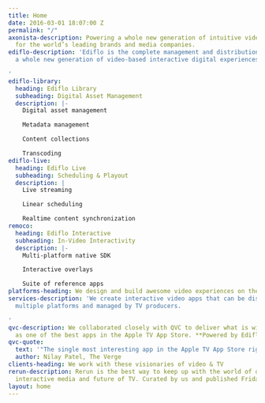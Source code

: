 ```yaml
---
title: Home
date: 2016-03-01 18:07:00 Z
permalink: "/"
axonista-description: Powering a whole new generation of intuitive video experiences
  for the world’s leading brands and media companies.
ediflo-description: 'Ediflo is the complete management and distribution platform for
  a whole new generation of video-based interactive digital experiences.

'
ediflo-library:
  heading: Ediflo Library
  subheading: Digital Asset Management
  description: |-
    Digital asset management

    Metadata management

    Content collections

    Transcoding
ediflo-live:
  heading: Ediflo Live
  subheading: Scheduling & Playout
  description: |
    Live streaming

    Linear scheduling

    Realtime content synchronization
remoco:
  heading: Ediflo Interactive
  subheading: In-Video Interactivity
  description: |-
    Multi-platform native SDK

    Interactive overlays

    Suite of reference apps
platforms-heading: We design and build awesome video experiences on these platforms
services-description: 'We create interactive video apps that can be distributed on
  multiple platforms and managed by TV producers.

'
qvc-description: We collaborated closely with QVC to deliver what is widely lauded
  as one of the best apps in the Apple TV App Store. **Powered by Ediflo.**
qvc-quote:
  text: '"The single most interesting app in the Apple TV App Store right now"'
  author: Nilay Patel, The Verge
clients-heading: We work with these visionaries of video & TV
rerun-description: Rerun is the best way to keep up with the world of digital storytelling,
  interactive media and future of TV. Curated by us and published Fridays!
layout: home
---
```


